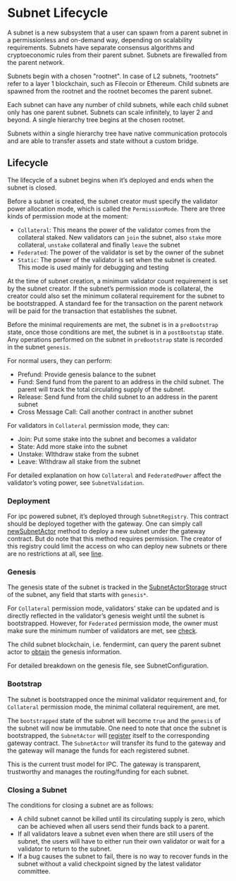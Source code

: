 # Subnet Lifecycle
A subnet is a new subsystem that a user can spawn from a parent subnet in a permissionless and on-demand way, depending on scalability requirements. Subnets have separate consensus algorithms and cryptoeconomic rules from their parent subnet. Subnets are firewalled from the parent network.

Subnets begin with a chosen "rootnet". In case of L2 subnets, “rootnets” refer to a layer 1 blockchain, such as Filecoin or Ethereum. Child subnets are spawned from the rootnet and the rootnet becomes the parent subnet.

Each subnet can have any number of child subnets, while each child subnet only has one parent subnet. Subnets can scale infinitely, to layer 2 and beyond. A single hierarchy tree begins at the chosen rootnet.

Subnets within a single hierarchy tree have native communication protocols and are able to transfer assets and state without a custom bridge.

## **Lifecycle**

The lifecycle of a subnet begins when it’s deployed and ends when the subnet is closed.

Before a subnet is created, the subnet creator must specify the validator power allocation mode, which is called the `PermissionMode`. There are three kinds of permission mode at the moment:

- `Collateral`: This means the power of the validator comes from the collateral staked. New validators can `join` the subnet, also `stake` more collateral, `unstake` collateral and finally `leave` the subnet
- `Federated`: The power of the validator is set by the owner of the subnet
- `Static`: The power of the validator is set when the subnet is created. This mode is used mainly for debugging and testing

At the time of subnet creation, a minimum validator count requirement is set by the subnet creator.  If the subnet’s permission mode is collateral, the creator could also set the minimum collateral requirement for the subnet to be bootstrapped. A standard fee for the transaction on the parent network will be paid for the transaction that establishes the subnet.

Before the minimal requirements are met, the subnet is in a `preBootstrap` state, once those conditions are met, the subnet is in a `postBootstap` state. Any operations performed on the subnet in `preBootstrap` state is recorded in the subnet `genesis`.

For normal users, they can perform:

- Prefund: Provide genesis balance to the subnet
- Fund: Send fund from the parent to an address in the child subnet. The parent will track the total circulating supply of the subnet.
- Release: Send fund from the child subnet to an address in the parent subnet
- Cross Message Call: Call another contract in another subnet

For validators in `Collateral` permission mode, they can:

- Join: Put some stake into the subnet and becomes a validator
- State: Add more stake into the subnet
- Unstake: WIthdraw stake from the subnet
- Leave: WIthdraw all stake from the subnet

For detailed explanation on how `Collateral` and `FederatedPower` affect the validator’s voting power, see `SubnetValidation`.

### Deployment

For ipc powered subnet, it’s deployed through `SubnetRegistry`. This contract should be deployed together with the gateway. One can simply call [newSubnetActor](https://github.com/consensus-shipyard/ipc/blob/7af25c4c860f5ab828e8177927a0f8b6b7a7cc74/contracts/src/subnetregistry/RegisterSubnetFacet.sol#L22) method to deploy a new subnet under the gateway contract. But do note that this method requires permission. The creator of this registry could limit the access on who can deploy new subnets or there are no restrictions at all, see [line](https://github.com/consensus-shipyard/ipc/blob/7af25c4c860f5ab828e8177927a0f8b6b7a7cc74/contracts/src/subnetregistry/RegisterSubnetFacet.sol#L95).

### Genesis

The genesis state of the subnet is tracked in the [SubnetActorStorage](https://github.com/consensus-shipyard/ipc/blob/7af25c4c860f5ab828e8177927a0f8b6b7a7cc74/contracts/src/lib/LibSubnetActorStorage.sol#L10) struct of the subnet, any field that starts with `genesis*`.

For `Collateral` permission mode, validators’ stake can be updated and is directly reflected in the validator’s genesis weight until the subnet is bootstrapped. However, for `Federated` permission mode, the owner must make sure the minimum number of validators are met, see [check](https://github.com/consensus-shipyard/ipc/blob/7af25c4c860f5ab828e8177927a0f8b6b7a7cc74/contracts/src/lib/LibSubnetActor.sol#L82).

The child subnet blockchain, i.e. fendermint, can query the parent subnet actor to [obtain](https://github.com/consensus-shipyard/ipc/blob/7af25c4c860f5ab828e8177927a0f8b6b7a7cc74/fendermint/app/src/cmd/genesis.rs#L33) the genesis information.

For detailed breakdown on the genesis file, see SubnetConfiguration.

### Bootstrap

The subnet is bootstrapped once the minimal validator requirement and, for `Collateral` permission mode, the minimal collateral requirement, are met.

The `bootstrapped` state of the subnet will become `true` and the `genesis` of the subnet will now be immutable. One need to note that once the subnet is bootstrapped, the `SubnetActor` will [register](https://github.com/consensus-shipyard/ipc/blob/7af25c4c860f5ab828e8177927a0f8b6b7a7cc74/contracts/src/gateway/GatewayManagerFacet.sol#L33) itself to the corresponding gateway contract. The `SubnetActor` will transfer its fund to the gateway and the gateway will manage the funds for each registered subnet.

This is the current trust model for IPC. The gateway is transparent, trustworthy and manages the routing/funding for each subnet.

### **Closing a Subnet**

The conditions for closing a subnet are as follows:

- A child subnet cannot be killed until its circulating supply is zero, which can be achieved when all users send their funds back to a parent.
- If all validators leave a subnet even when there are still users of the subnet, the users will have to either run their own validator or wait for a validator to return to the subnet.
- If a bug causes the subnet to fail, there is no way to recover funds in the subnet without a valid checkpoint signed by the latest validator committee.